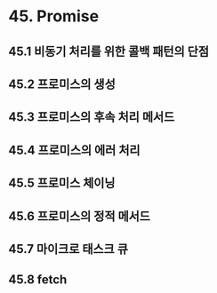 # 45. Promise

## 45.1 비동기 처리를 위한 콜백 패턴의 단점

## 45.2 프로미스의 생성

## 45.3 프로미스의 후속 처리 메서드

## 45.4 프로미스의 에러 처리

## 45.5 프로미스 체이닝

## 45.6 프로미스의 정적 메서드

## 45.7 마이크로 태스크 큐

## 45.8 fetch
